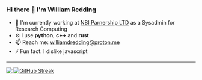 ### Hi there 👋 I'm William Redding

- 🏢 I'm currently working at [NBI Parnership LTD](https://www.nbi.ac.uk/facilities/) as a Sysadmin for Research Computing
- ⚙️ I use **python**, **c++** and **rust**
- 📫 Reach me: williamdredding@proton.me
- ⚡️ Fun fact: I dislike javascript
---
<img align="left" src="https://github-readme-stats.vercel.app/api/top-langs/?username=Spacerulerwill&theme=dark&layout=compact&langs_count=10">

[![GitHub Streak](https://streak-stats.demolab.com/?user=spacerulerwill&theme=dark)](https://git.io/streak-stats)

